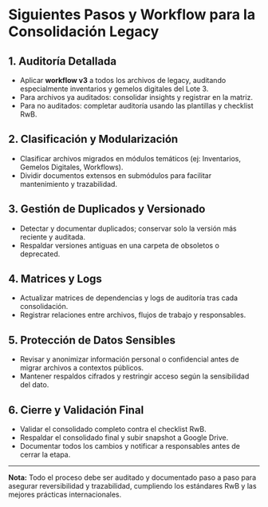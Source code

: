 # Siguientes Pasos y Workflow para la Consolidación Legacy

## 1. Auditoría Detallada
- Aplicar **workflow v3** a todos los archivos de legacy, auditando especialmente inventarios y gemelos digitales del Lote 3.
- Para archivos ya auditados: consolidar insights y registrar en la matriz.
- Para no auditados: completar auditoría usando las plantillas y checklist RwB.

## 2. Clasificación y Modularización
- Clasificar archivos migrados en módulos temáticos (ej: Inventarios, Gemelos Digitales, Workflows).
- Dividir documentos extensos en submódulos para facilitar mantenimiento y trazabilidad.

## 3. Gestión de Duplicados y Versionado
- Detectar y documentar duplicados; conservar solo la versión más reciente y auditada.
- Respaldar versiones antiguas en una carpeta de obsoletos o deprecated.

## 4. Matrices y Logs
- Actualizar matrices de dependencias y logs de auditoría tras cada consolidación.
- Registrar relaciones entre archivos, flujos de trabajo y responsables.

## 5. Protección de Datos Sensibles
- Revisar y anonimizar información personal o confidencial antes de migrar archivos a contextos públicos.
- Mantener respaldos cifrados y restringir acceso según la sensibilidad del dato.

## 6. Cierre y Validación Final
- Validar el consolidado completo contra el checklist RwB.
- Respaldar el consolidado final y subir snapshot a Google Drive.
- Documentar todos los cambios y notificar a responsables antes de cerrar la etapa.

---
**Nota:** Todo el proceso debe ser auditado y documentado paso a paso para asegurar reversibilidad y trazabilidad, cumpliendo los estándares RwB y las mejores prácticas internacionales.

